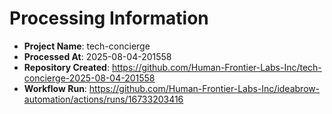 # Processing Information

- **Project Name**: tech-concierge
- **Processed At**: 2025-08-04-201558
- **Repository Created**: https://github.com/Human-Frontier-Labs-Inc/tech-concierge-2025-08-04-201558
- **Workflow Run**: https://github.com/Human-Frontier-Labs-Inc/ideabrow-automation/actions/runs/16733203416

